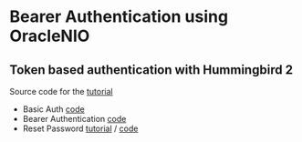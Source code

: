 # Bearer Authentication using OracleNIO
## Token based authentication with Hummingbird 2

Source code for the [tutorial](https://medium.com/@kicsipixel/bearer-authentication-using-oraclenio-ddd2effde6d7)

- Basic Auth [code](https://github.com/kicsipixel/oracle-nio-examples/tree/main/authentication/BasicAuth)
- Bearer Authentication [code](https://github.com/kicsipixel/oracle-nio-examples/tree/main/authentication/BearerAuth)
- Reset Password [tutorial](https://medium.com/@kicsipixel/password-reset-with-bearer-authentication-9e33cd66ace5) /  [code](https://github.com/kicsipixel/oracle-nio-examples/tree/main/authentication/ResetPassword)

